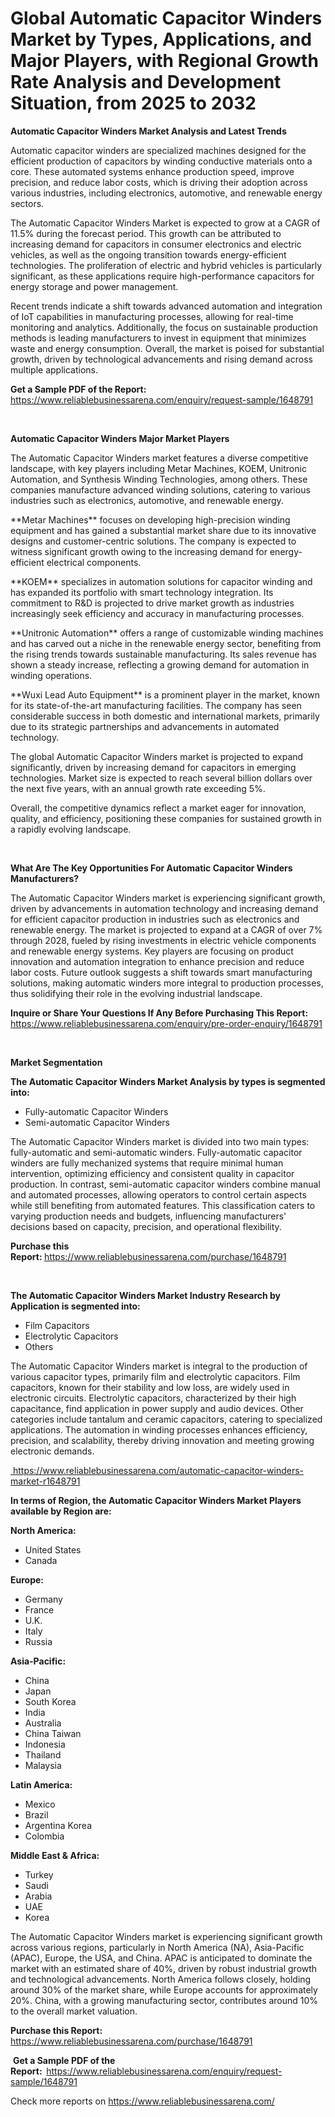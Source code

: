 <p><h1>Global Automatic Capacitor Winders Market by Types, Applications, and Major Players, with Regional Growth Rate Analysis and Development Situation, from 2025 to 2032</h1></p><p><strong>Automatic Capacitor Winders Market Analysis and Latest Trends</strong></p>
<p><p>Automatic capacitor winders are specialized machines designed for the efficient production of capacitors by winding conductive materials onto a core. These automated systems enhance production speed, improve precision, and reduce labor costs, which is driving their adoption across various industries, including electronics, automotive, and renewable energy sectors. </p><p>The Automatic Capacitor Winders Market is expected to grow at a CAGR of 11.5% during the forecast period. This growth can be attributed to increasing demand for capacitors in consumer electronics and electric vehicles, as well as the ongoing transition towards energy-efficient technologies. The proliferation of electric and hybrid vehicles is particularly significant, as these applications require high-performance capacitors for energy storage and power management.</p><p>Recent trends indicate a shift towards advanced automation and integration of IoT capabilities in manufacturing processes, allowing for real-time monitoring and analytics. Additionally, the focus on sustainable production methods is leading manufacturers to invest in equipment that minimizes waste and energy consumption. Overall, the market is poised for substantial growth, driven by technological advancements and rising demand across multiple applications.</p></p>
<p><strong>Get a Sample PDF of the Report:&nbsp;</strong> <a href="https://www.reliablebusinessarena.com/enquiry/request-sample/1648791?utm_campaign=3221&utm_medium=2&utm_source=Github&utm_content=ia&utm_term=26032025&utm_id=automatic-capacitor-winders">https://www.reliablebusinessarena.com/enquiry/request-sample/1648791</a></p>
<p>&nbsp;</p>
<p><strong>Automatic Capacitor Winders Major Market Players</strong></p>
<p><p>The Automatic Capacitor Winders market features a diverse competitive landscape, with key players including Metar Machines, KOEM, Unitronic Automation, and Synthesis Winding Technologies, among others. These companies manufacture advanced winding solutions, catering to various industries such as electronics, automotive, and renewable energy.</p><p>**Metar Machines** focuses on developing high-precision winding equipment and has gained a substantial market share due to its innovative designs and customer-centric solutions. The company is expected to witness significant growth owing to the increasing demand for energy-efficient electrical components.</p><p>**KOEM** specializes in automation solutions for capacitor winding and has expanded its portfolio with smart technology integration. Its commitment to R&D is projected to drive market growth as industries increasingly seek efficiency and accuracy in manufacturing processes.</p><p>**Unitronic Automation** offers a range of customizable winding machines and has carved out a niche in the renewable energy sector, benefiting from the rising trends towards sustainable manufacturing. Its sales revenue has shown a steady increase, reflecting a growing demand for automation in winding operations.</p><p>**Wuxi Lead Auto Equipment** is a prominent player in the market, known for its state-of-the-art manufacturing facilities. The company has seen considerable success in both domestic and international markets, primarily due to its strategic partnerships and advancements in automated technology.</p><p>The global Automatic Capacitor Winders market is projected to expand significantly, driven by increasing demand for capacitors in emerging technologies. Market size is expected to reach several billion dollars over the next five years, with an annual growth rate exceeding 5%.</p><p>Overall, the competitive dynamics reflect a market eager for innovation, quality, and efficiency, positioning these companies for sustained growth in a rapidly evolving landscape.</p></p>
<p>&nbsp;</p>
<p><strong>What Are The Key Opportunities For Automatic Capacitor Winders Manufacturers?</strong></p>
<p><p>The Automatic Capacitor Winders market is experiencing significant growth, driven by advancements in automation technology and increasing demand for efficient capacitor production in industries such as electronics and renewable energy. The market is projected to expand at a CAGR of over 7% through 2028, fueled by rising investments in electric vehicle components and renewable energy systems. Key players are focusing on product innovation and automation integration to enhance precision and reduce labor costs. Future outlook suggests a shift towards smart manufacturing solutions, making automatic winders more integral to production processes, thus solidifying their role in the evolving industrial landscape.</p></p>
<p><strong>Inquire or Share Your Questions If Any Before Purchasing This Report:</strong> <a href="https://www.reliablebusinessarena.com/enquiry/pre-order-enquiry/1648791?utm_campaign=3221&utm_medium=2&utm_source=Github&utm_content=ia&utm_term=26032025&utm_id=automatic-capacitor-winders">https://www.reliablebusinessarena.com/enquiry/pre-order-enquiry/1648791</a></p>
<p>&nbsp;</p>
<p><strong>Market Segmentation</strong></p>
<p><strong>The Automatic Capacitor Winders Market Analysis by types is segmented into:</strong></p>
<p><ul><li>Fully-automatic Capacitor Winders</li><li>Semi-automatic Capacitor Winders</li></ul></p>
<p><p>The Automatic Capacitor Winders market is divided into two main types: fully-automatic and semi-automatic winders. Fully-automatic capacitor winders are fully mechanized systems that require minimal human intervention, optimizing efficiency and consistent quality in capacitor production. In contrast, semi-automatic capacitor winders combine manual and automated processes, allowing operators to control certain aspects while still benefiting from automated features. This classification caters to varying production needs and budgets, influencing manufacturers' decisions based on capacity, precision, and operational flexibility.</p></p>
<p><strong>Purchase this Report:&nbsp;</strong><a href="https://www.reliablebusinessarena.com/purchase/1648791?utm_campaign=3221&utm_medium=2&utm_source=Github&utm_content=ia&utm_term=26032025&utm_id=automatic-capacitor-winders">https://www.reliablebusinessarena.com/purchase/1648791</a></p>
<p>&nbsp;</p>
<p><strong>The Automatic Capacitor Winders Market Industry Research by Application is segmented into:</strong></p>
<p><ul><li>Film Capacitors</li><li>Electrolytic Capacitors</li><li>Others</li></ul></p>
<p><p>The Automatic Capacitor Winders market is integral to the production of various capacitor types, primarily film and electrolytic capacitors. Film capacitors, known for their stability and low loss, are widely used in electronic circuits. Electrolytic capacitors, characterized by their high capacitance, find application in power supply and audio devices. Other categories include tantalum and ceramic capacitors, catering to specialized applications. The automation in winding processes enhances efficiency, precision, and scalability, thereby driving innovation and meeting growing electronic demands.</p></p>
<p><a href="https://www.reliablebusinessarena.com/automatic-capacitor-winders-market-r1648791?utm_campaign=3221&utm_medium=2&utm_source=Github&utm_content=ia&utm_term=26032025&utm_id=automatic-capacitor-winders">&nbsp;https://www.reliablebusinessarena.com/automatic-capacitor-winders-market-r1648791</a></p>
<p><strong>In terms of Region, the Automatic Capacitor Winders Market Players available by Region are:</strong></p>
<p>
    <p> <strong> North America: </strong>
        <ul>
            <li>United States</li>
            <li>Canada</li>
        </ul>
        </p> 
    <p> <strong> Europe: </strong>
        <ul>
            <li>Germany</li>
            <li>France</li>
            <li>U.K.</li>
            <li>Italy</li>
            <li>Russia</li>
        </ul>
        </p> 
    <p> <strong> Asia-Pacific: </strong>
        <ul>
            <li>China</li>
            <li>Japan</li>
            <li>South Korea</li>
            <li>India</li>
            <li>Australia</li>
            <li>China Taiwan</li>
            <li>Indonesia</li>
            <li>Thailand</li>
            <li>Malaysia</li>
        </ul>
        </p> 
    <p> <strong> Latin America: </strong>
        <ul>
            <li>Mexico</li>
            <li>Brazil</li>
            <li>Argentina Korea</li>
            <li>Colombia</li>
        </ul>
        </p> 
    <p> <strong> Middle East & Africa: </strong>
        <ul>
            <li>Turkey</li>
            <li>Saudi</li>
            <li>Arabia</li>
            <li>UAE</li>
            <li>Korea</li>
        </ul>
    </p>
    </p>
<p><p>The Automatic Capacitor Winders market is experiencing significant growth across various regions, particularly in North America (NA), Asia-Pacific (APAC), Europe, the USA, and China. APAC is anticipated to dominate the market with an estimated share of 40%, driven by robust industrial growth and technological advancements. North America follows closely, holding around 30% of the market share, while Europe accounts for approximately 20%. China, with a growing manufacturing sector, contributes around 10% to the overall market valuation.</p></p>
<p><strong>Purchase this Report: </strong><a href="https://www.reliablebusinessarena.com/purchase/1648791?utm_campaign=3221&utm_medium=2&utm_source=Github&utm_content=ia&utm_term=26032025&utm_id=automatic-capacitor-winders">https://www.reliablebusinessarena.com/purchase/1648791</a></p>
<p>&nbsp;<strong>Get a Sample PDF of the Report:&nbsp;&nbsp;</strong><a href="https://www.reliablebusinessarena.com/enquiry/request-sample/1648791?utm_campaign=3221&utm_medium=2&utm_source=Github&utm_content=ia&utm_term=26032025&utm_id=automatic-capacitor-winders">https://www.reliablebusinessarena.com/enquiry/request-sample/1648791</a></p>
<p><strong></strong></p>
<p>Check more reports on <a href="https://www.reliablebusinessarena.com/?utm_campaign=3221&utm_medium=2&utm_source=Github&utm_content=ia&utm_term=26032025&utm_id=automatic-capacitor-winders">https://www.reliablebusinessarena.com/</a></p>